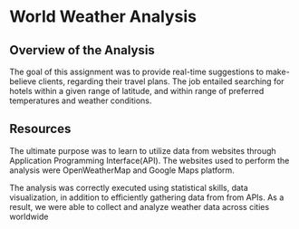 # World Weather Analysis

## Overview of the Analysis

The goal of this assignment was to provide real-time suggestions to make-believe clients, regarding their travel plans. The job entailed searching for hotels within a given range of latitude, and within range of preferred temperatures and weather conditions.



## Resources

The ultimate purpose was to learn to utilize data from websites through Application Programming Interface(API). The websites used to perform the analysis were OpenWeatherMap and Google Maps platform. 


The analysis was correctly executed using statistical skills, data visualization, in addition to efficiently gathering data from from APIs. As a result, we were able to collect and analyze weather data across cities worldwide


